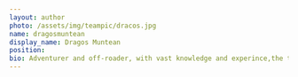 ```yaml
---
layout: author
photo: /assets/img/teampic/dracos.jpg 
name: dragosmuntean
display_name: Dragos Muntean
position: 
bio: Adventurer and off-roader, with vast knowledge and experince,the teams logistic, safety and rescue person.  
---
```

